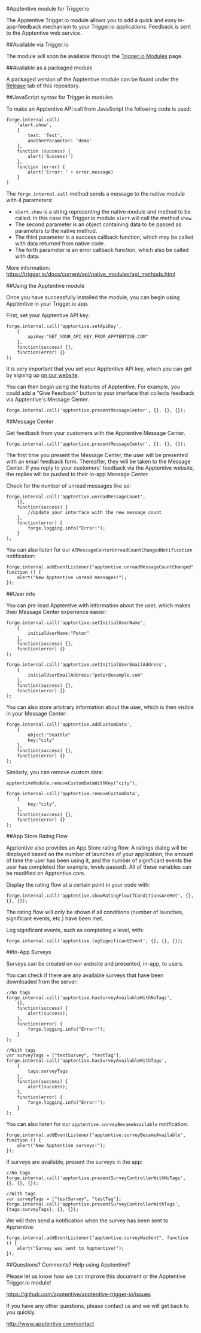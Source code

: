 #Apptentive module for Trigger.io

The Apptentive Trigger.io module allows you to add a quick and easy in-app-feedback mechanism to your Trigger.io applications. Feedback is sent to the Apptentive web service.

##Available via Trigger.io

The module will soon be available through the [Trigger.io Modules](https://trigger.io/modules/) page.

##Available as a packaged module

A packaged version of the Apptentive module can be found under the [Release](https://github.com/apptentive/apptentive-trigger-io/releases) tab of this repository.

##JavaScript syntax for Trigger.io modules

To make an Apptentive API call from JavaScript the following code is used:

    forge.internal.call(
        'alert.show',
        {
			text: 'Test',
			anotherParameter: 'demo'
		},
        function (success) {
			alert('Success!')
		},
        function (error) {
			alert('Error: ' + error.message)
		}
    )

The `forge.internal.call` method sends a message to the native module with 4 parameters:

 - `alert.show` is a string representing the native module and method to be called. In this case the Trigger.io module `alert` will call the method `show`.
 - The second parameter is an object containing data to be passed as parameters to the native method.
 - The third parameter is a success callback function, which may be called with data returned from native code.
 - The forth parameter is an error callback function, which also be called with data.

More information:
https://trigger.io/docs/current/api/native_modules/api_methods.html

##Using the Apptentive module

Once you have successfully installed the module, you can begin using Apptentive in your Trigger.io app.

First, set your Apptentive API key:

	forge.internal.call('apptentive.setApiKey',
		{
			apiKey:"GET_YOUR_API_KEY_FROM_APPTENTIVE.COM"
		}, 
		function(success) {},
		function(error) {}
	);

It is very important that you set your Apptentive API key, which you can get by signing up [on our website](http://www.apptentive.com/).

You can then begin using the features of Apptentive. For example, you could add a "Give Feedback" button to your interface that collects feedback via Apptentive's Message Center. 

    forge.internal.call('apptentive.presentMessageCenter', {}, {}, {});
   
##Message Center

Get feedback from your customers with the Apptentive Message Center.

	forge.internal.call('apptentive.presentMessageCenter', {}, {}, {});

The first time you present the Message Center, the user will be presented with an email feedback form. Thereafter, they will be taken to the Message Center. If you reply to your customers' feedback via the Apptentive website, the replies will be pushed to their in-app Message Center. 

Check for the number of unread messages like so:

    forge.internal.call('apptentive.unreadMessageCount',
		{}, 
		function(success) {
			//Update your interface with the new message count
		},
		function(error) {
			forge.logging.info("Error!");
		}
    );

You can also listen for our `ATMessageCenterUnreadCountChangedNotification` notification:

    forge.internal.addEventListener("apptentive.unreadMessageCountChanged", function () {
        alert("New Apptentive unread messages!");
    });

##User info

You can pre-load Apptentive with information about the user, which makes their Message Center experience easier:

	forge.internal.call('apptentive.setInitialUserName',
		{
			initialUserName:"Peter"
		}, 
		function(success) {},
		function(error) {}
	);

	forge.internal.call('apptentive.setInitialUserEmailAddress',
		{
			initialUserEmailAddress:"peter@example.com"
		}, 
		function(success) {},
		function(error) {}
	);

You can also store arbitrary information about the user, which is then visible in your Message Center:

	forge.internal.call('apptentive.addCustomData',
    	{
	    	object:"Seattle"
			key:"city"
		}, 
		function(success) {},
		function(error) {}
	);

Similarly, you can remove custom data:

	apptentiveModule.removeCustomDataWithKey("city");
	
	forge.internal.call('apptentive.removeCustomData',
		{
			key:"city",
		}, 
		function(success) {},
		function(error) {}
	);

##App Store Rating Flow

Apptentive also provides an App Store rating flow. A ratings dialog will be displayed based on the number of launches of your application, the amount of time the user has been using it, and the number of significant events the user has completed (for example, levels passed). All of these variables can be modified on Apptentive.com.

Display the rating flow at a certain point in your code with:

	forge.internal.call('apptentive.showRatingFlowIfConditionsAreMet', {}, {}, {});

The rating flow will only be shown if all conditions (number of launches, significant events, etc.) have been met.

Log significant events, such as completing a level, with:

	forge.internal.call('apptentive.logSignificantEvent', {}, {}, {});

##In-App Surveys

Surveys can be created on our website and presented, in-app, to users.

You can check if there are any available surveys that have been downloaded from the server:

    //No tags
	forge.internal.call('apptentive.hasSurveyAvailableWithNoTags',
		{}, 
		function(success) {
			alert(success);
		},
		function(error) {
			forge.logging.info("Error!");
		}
    );
   
	//With tags
	var surveyTags = ["testSurvey", "testTag"];
	forge.internal.call('apptentive.hasSurveyAvailableWithTags',
		{
			tags:surveyTags
		}, 
		function(success) {
			alert(success);
		},
		function(error) {
			forge.logging.info("Error!");
		}
	);

You can also listen for our `apptentive.surveyBecameAvailable` notification:

    forge.internal.addEventListener("apptentive.surveyBecameAvailable", function () {
        alert("New Apptentive surveys!");
    });

If surveys are available, present the surveys in the app:

	//No tags
	forge.internal.call('apptentive.presentSurveyControllerWithNoTags', {}, {}, {});
	
	//With tags
	var surveyTags = ["testSurvey", "testTag"];
	forge.internal.call('apptentive.presentSurveyControllerWithTags', {tags:surveyTags}, {}, {});

We will then send a notification when the survey has been sent to Apptentive:

    forge.internal.addEventListener("apptentive.surveyWasSent", function () {
        alert("Survey was sent to Apptentive!");
    });

##Questions? Comments? Help using Apptentive?

Please let us know how we can improve this document or the Apptentive Trigger.io module!

https://github.com/apptentive/apptentive-trigger-io/issues

If you have any other questions, please contact us and we will get back to you quickly.

http://www.apptentive.com/contact
